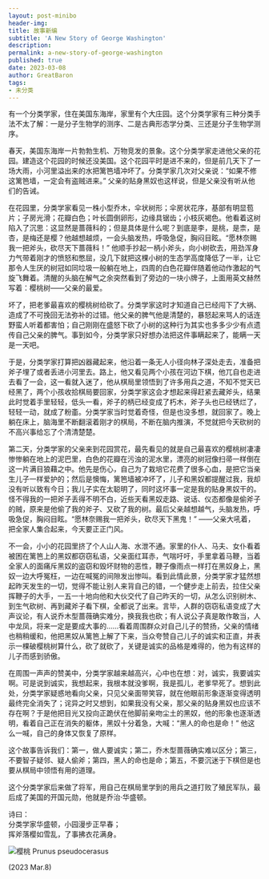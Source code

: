 ```yaml
---
layout: post-minibo
header-img: 
title: 故事新编
subtitle: 'A New Story of George Washington'
description: 
permalink: a-new-story-of-george-washington
published: true
date: 2023-03-08
author: GreatBaron
tags:
- 未分类
---
```


有一个分类学家，住在美国东海岸，家里有个大庄园。这个分类学家有三种分类手法不太了解：一是分子生物学的测序、二是古典形态学分类、三还是分子生物学测序。

春天，美国东海岸一片勃勃生机、万物竞发的景象。这个分类学家走进他父亲的花园。建造这个花园的时候还没美国。这个花园平时是进不来的，但是前几天下了一场大雨，小河里溢出来的水把篱笆墙冲坏了。分类学家几次对父亲说：“如果不修这篱笆墙，一定会有盗贼进来。” 父亲的贴身黑奴也这样说，但是父亲没有听从他们的告诫。

在花园里，分类学家看见一株小型乔木，伞状树形；伞房状花序，基部有明显苞片；子房光滑；花瓣白色；叶长圆倒卵形，边缘具锯齿；小枝灰褐色。他看着这树陷入了沉思：这显然是蔷薇科的；但是具体是什么呢？到底是李，是桃，是柰，是杏，是梅还是樱？他越想越烦，一会头脑发热，呼吸急促，胸闷目眩。“愿林奈赐我一把斧头，砍尽天下蔷薇科！” 他顺手抄起一柄小斧头，向小树砍去，用劲浑身力气带着刚才的愤怒和憋屈，没几下就把这棵小树的生态学高度降低了一半，让它那令人生厌的树冠如同垃圾一般躺在地上，四周的白色花瓣伴随着他动作激起的气旋飞舞着。清醒的头脑在解气之余突然看到了旁边的一块小牌子，上面用英文赫然写着：樱桃树——父亲的最爱。

坏了，把老爹最喜欢的樱桃树给砍了。分类学家这时才知道自己已经闯下了大祸、造成了不可挽回无法弥补的过错。他父亲的脾气他是清楚的，暴怒起来骂人的话连野蛮人听着都害怕；自己刚刚在盛怒下砍了小树的这种行为其实也多多少少有点遗传自己父亲的脾气。事到如今，分类学家只好想办法把这件事瞒起来了，能瞒一天是一天吧。

于是，分类学家打算把凶器藏起来，他沿着一条无人小径向林子深处走去，准备把斧子埋了或者丢进小河里去。路上，他又看见两个小孩在河边下棋，他兀自也走进去看了一会，这一看就入迷了，他从棋局里领悟到了许多用兵之道，不知不觉天已经黑了，两个小孩收拾棋局要回家，分类学家这会才想起来得赶紧去藏斧头，结果此时觉着手里轻轻，低头一看，斧子的柄已经变成了朽木，斧子头也已经锈烂了，轻轻一动，就成了粉齑。分类学家当时觉着奇怪，但是也没多想，就回家了。晚上躺在床上，脑海里不断翻滚着刚才的棋局，不断在脑内推演，不觉就把今天砍树的不高兴事给忘了个清清楚楚。

第二天，分类学家的父亲来到花园赏花，最先看见的就是自己最喜欢的樱桃树凄凄惨惨躺在地上的泥巴里，白色的花瓣在污浊的泥水里，漂亮的树冠像扫帚一样倒在这一片满目狼藉之中。他先是伤心，自己为了栽培它花费了很多心血，是把它当亲生儿子一样爱护的；然后是懊悔，篱笆墙被冲坏了，儿子和黑奴都提醒过我，我却没有听以致有今日；我儿子实在太聪明了，同时这坏事一定是我的贴身黑奴干的。怪不得我的一把斧子丢得不明不白，近些天看黑奴走路、说话、仪态都像是偷斧子的贼，原来是他偷了我的斧子、又砍了我的树。最后父亲越想越气，头脑发热，呼吸急促，胸闷目眩。“愿林奈赐我一把斧头，砍尽天下黑鬼！” ——父亲大吼着，把全家人集合起来，今天要正正门风。

不一会，小小的花园里挤了个人山人海、水泄不通。家里的仆人、马夫、女仆看着被困在篱笆上的黑奴都窃窃私语，父亲面红耳赤，气喘吁吁，手里拿着马鞭，当着全家人的面痛斥黑奴的盗窃和毁坏财物的恶性，鞭子像雨点一样打在黑奴身上，黑奴一边大呼冤枉，一边在喊冤的间隙发出惨叫。看到此情此景，分类学家才猛然想起昨天发生的一切，觉得不能让别人来背自己的错，一个健步走上前去，拉住父亲挥鞭子的大手，一五一十地向他和大伙交代了自己昨天的一切，从怎么识别树木、到生气砍树、再到藏斧子看下棋，全都说了出来。言毕，人群的窃窃私语变成了大声议论，有人说乔木型蔷薇确实难分，换我我也砍；有人说公子真是敢作敢当，人中龙凤，将来一定是要成大事的……看着周围群众对自己儿子的赞扬，父亲的情绪也稍稍缓和，他把黑奴从篱笆上解了下来，当众夸赞自己儿子的诚实和正直，并表示一棵破樱桃树算什么，砍了就砍了，关键是诚实的品格是难得的，他为有这样的儿子而感到骄傲。

在周围一声声的赞美中，分类学家越来越高兴，心中也在想：对，诚实，我要诚实啊。可是说到诚实，我想起来，我根本就没爹啊，我是孤儿，老爹早死了。想到此处，分类学家疑惑地看向父亲，只见父亲面带笑容，就在他眼前形象逐渐变得透明最终完全消失了；诧异之时又想到，如果我没有父亲，那父亲的贴身黑奴也应该不存在啊？于是他把目光又投向正跪伏在他脚前亲吻尘土的黑奴，他的形象也逐渐透明，看着自己正在消失的躯体，黑奴十分着急，大喊：“黑人的命也是命！” 他这么一喊，自己的身体又恢复了原样。

这个故事告诉我们：第一，做人要诚实；第二，乔木型蔷薇确实难以区分；第三，不要智子疑邻、疑人偷斧；第四，黑人的命也是命；第五，不要沉迷于下棋但是也要从棋局中领悟有用的道理。

这个分类学家后来做了将军，用自己在棋局里学到的用兵之道打败了殖民军队，最后成了美国的开国元勋，他就是乔治·华盛顿。

诗曰：  
分类学家华盛顿，小园漫步正早春；  
挥斧落樱如雪乱，了事拂衣花满身。

![樱桃 Prunus pseudocerasus](http://img1.iplant.cn/image61/b/7312.jpg)

(2023 Mar.8)

